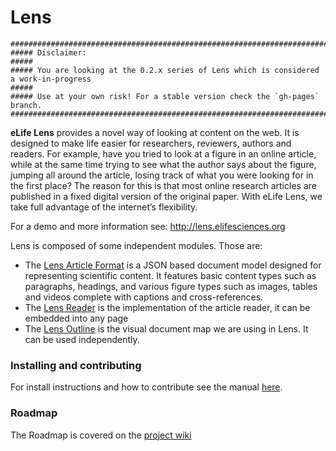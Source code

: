 # Lens

```
########################################################################################
##### Disclaimer:
#####
##### You are looking at the 0.2.x series of Lens which is considered a work-in-progress
##### 
##### Use at your own risk! For a stable version check the `gh-pages` branch.
########################################################################################
```

**eLife Lens** provides a novel way of looking at content on the web. It is designed to make life easier for researchers, reviewers, authors and readers. For example, have you tried to look at a figure in an online article, while at the same time trying to see what the author says about the figure, jumping all around the article, losing track of what you were looking for in the first place? The reason for this is that most online research articles are published in a fixed digital version of the original paper. With eLife Lens, we take full advantage of the internet’s flexibility.

For a demo and more information see: http://lens.elifesciences.org

Lens is composed of some independent modules. Those are:

- The [Lens Article Format](http://github.com/elifesciences/lens-article) is a JSON based document model designed for representing scientific content. It features basic content types such as paragraphs, headings, and various figure types such as images, tables and videos complete with captions and cross-references.
- The [Lens Reader](http://github.com/elifesciences/lens-article) is the implementation of the article reader, it can be embedded into any page
- The [Lens Outline](http://github.com/elifesciences/lens-outline) is the visual document map we are using in Lens. It can be used independently.



### Installing and contributing

For install instructions and how to contribute see the manual [here](https://github.com/elifesciences/lens-manual/blob/master/installing_updating_and_contributing.md). 


<!--### Forking

To contribute to Lens you should clone the full Lens project first.

Then you can create your personal fork of the module you want contribute to:
see [here](https://help.github.com/articles/fork-a-repo) for explanations.

After that you should adapt the `project.json` to use your personal fork. E.g.,

```json
{
  "modules": [
    ...
    {
      "repository": "git@github.com:your_user/lens-article.git",
      "folder": "node_modules/lens-article",
      "branch": "my_feature"
    },
    ...
  ]
}
```
-->

<!--
#### Work with feature branches

A good start is working with fresh feature branches.

1. Create a feature branch across all sub-modules.

   ```bash
   $ substance --git -- checkout -b <feature_branch_name>
   ```

2. Edit `project.json` manually (replace branch: master with your feature-branch-name)

3. Checkout configured branches of sub-modules
 
   ```bash
   $ substance --checkout
   ```
-->



### Roadmap

The Roadmap is covered on the [project wiki](https://github.com/elifesciences/lens/wiki/Product-Roadmap)

